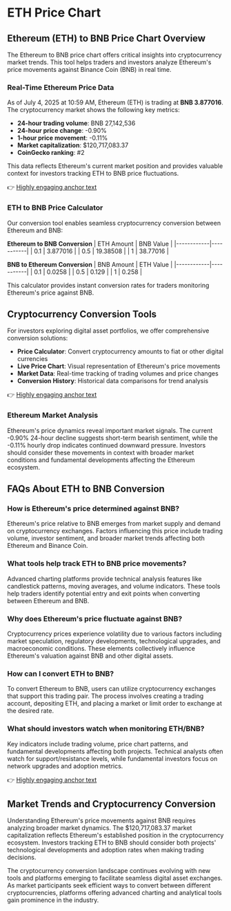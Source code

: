 # ETH Price Chart

## Ethereum (ETH) to BNB Price Chart Overview

The Ethereum to BNB price chart offers critical insights into cryptocurrency market trends. This tool helps traders and investors analyze Ethereum's price movements against Binance Coin (BNB) in real time.

### Real-Time Ethereum Price Data

As of July 4, 2025 at 10:59 AM, Ethereum (ETH) is trading at **BNB 3.877016**. The cryptocurrency market shows the following key metrics:

- **24-hour trading volume**: BNB 27,142,536
- **24-hour price change**: -0.90%
- **1-hour price movement**: -0.11%
- **Market capitalization**: $120,717,083.37
- **CoinGecko ranking**: #2

This data reflects Ethereum's current market position and provides valuable context for investors tracking ETH to BNB price fluctuations.

👉 [Highly engaging anchor text](https://bit.ly/okx-bonus)

### ETH to BNB Price Calculator

Our conversion tool enables seamless cryptocurrency conversion between Ethereum and BNB:

**Ethereum to BNB Conversion**
| ETH Amount | BNB Value |
|------------|-----------|
| 0.1        | 3.877016  |
| 0.5        | 19.38508  |
| 1          | 38.77016  |

**BNB to Ethereum Conversion**
| BNB Amount | ETH Value |
|------------|-----------|
| 0.1        | 0.0258    |
| 0.5        | 0.129     |
| 1          | 0.258     |

This calculator provides instant conversion rates for traders monitoring Ethereum's price against BNB.

## Cryptocurrency Conversion Tools

For investors exploring digital asset portfolios, we offer comprehensive conversion solutions:

- **Price Calculator**: Convert cryptocurrency amounts to fiat or other digital currencies
- **Live Price Chart**: Visual representation of Ethereum's price movements
- **Market Data**: Real-time tracking of trading volumes and price changes
- **Conversion History**: Historical data comparisons for trend analysis

👉 [Highly engaging anchor text](https://bit.ly/okx-bonus)

### Ethereum Market Analysis

Ethereum's price dynamics reveal important market signals. The current -0.90% 24-hour decline suggests short-term bearish sentiment, while the -0.11% hourly drop indicates continued downward pressure. Investors should consider these movements in context with broader market conditions and fundamental developments affecting the Ethereum ecosystem.

## FAQs About ETH to BNB Conversion

### How is Ethereum's price determined against BNB?

Ethereum's price relative to BNB emerges from market supply and demand on cryptocurrency exchanges. Factors influencing this price include trading volume, investor sentiment, and broader market trends affecting both Ethereum and Binance Coin.

### What tools help track ETH to BNB price movements?

Advanced charting platforms provide technical analysis features like candlestick patterns, moving averages, and volume indicators. These tools help traders identify potential entry and exit points when converting between Ethereum and BNB.

### Why does Ethereum's price fluctuate against BNB?

Cryptocurrency prices experience volatility due to various factors including market speculation, regulatory developments, technological upgrades, and macroeconomic conditions. These elements collectively influence Ethereum's valuation against BNB and other digital assets.

### How can I convert ETH to BNB?

To convert Ethereum to BNB, users can utilize cryptocurrency exchanges that support this trading pair. The process involves creating a trading account, depositing ETH, and placing a market or limit order to exchange at the desired rate.

### What should investors watch when monitoring ETH/BNB?

Key indicators include trading volume, price chart patterns, and fundamental developments affecting both projects. Technical analysts often watch for support/resistance levels, while fundamental investors focus on network upgrades and adoption metrics.

👉 [Highly engaging anchor text](https://bit.ly/okx-bonus)

## Market Trends and Cryptocurrency Conversion

Understanding Ethereum's price movements against BNB requires analyzing broader market dynamics. The $120,717,083.37 market capitalization reflects Ethereum's established position in the cryptocurrency ecosystem. Investors tracking ETH to BNB should consider both projects' technological developments and adoption rates when making trading decisions.

The cryptocurrency conversion landscape continues evolving with new tools and platforms emerging to facilitate seamless digital asset exchanges. As market participants seek efficient ways to convert between different cryptocurrencies, platforms offering advanced charting and analytical tools gain prominence in the industry.